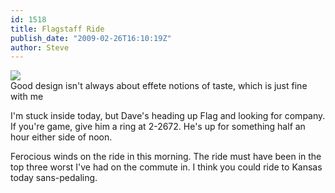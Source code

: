 ```yaml
---
id: 1518
title: Flagstaff Ride
publish_date: "2009-02-26T16:10:19Z"
author: Steve
---
```

[![](http://www.flagstafffrenzy.org/wp-content/uploads/2009/02/plumbing.jpg)](http://www.flagstafffrenzy.org/wp-content/uploads/2009/02/plumbing.jpg)  
Good design isn't always about effete notions of taste, which is just fine with me

I'm stuck inside today, but Dave's heading up Flag and looking for company. If you're game, give him a ring at 2-2672. He's up for something half an hour either side of noon.

Ferocious winds on the ride in this morning. The ride must have been in the top three worst I've had on the commute in. I think you could ride to Kansas today sans-pedaling.
